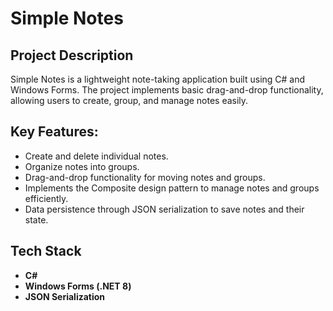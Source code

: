 # Simple Notes

## Project Description
Simple Notes is a lightweight note-taking application built using C# and Windows Forms. The project implements basic drag-and-drop functionality, allowing users to create, group, and manage notes easily.

## Key Features:
* Create and delete individual notes.
* Organize notes into groups.
* Drag-and-drop functionality for moving notes and groups.
* Implements the Composite design pattern to manage notes and groups efficiently.
* Data persistence through JSON serialization to save notes and their state.


## Tech Stack
* **C#**
* **Windows Forms (.NET 8)**
* **JSON Serialization**

